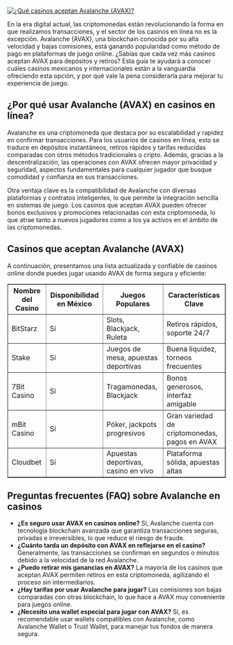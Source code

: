 [![¿Qué casinos aceptan Avalanche (AVAX)?](https://123-caf.pages.dev/gitsignup.png)](https://vrmoo.ru/Bt82HjjY)

<p>En la era digital actual, las criptomonedas están revolucionando la forma en que realizamos transacciones, y el sector de los casinos en línea no es la excepción. Avalanche (AVAX), una blockchain conocida por su alta velocidad y bajas comisiones, está ganando popularidad como método de pago en plataformas de juego online. ¿Sabías que cada vez más casinos aceptan AVAX para depósitos y retiros? Esta guía te ayudará a conocer cuáles casinos mexicanos y internacionales están a la vanguardia ofreciendo esta opción, y por qué vale la pena considerarla para mejorar tu experiencia de juego.</p>  <h2>¿Por qué usar Avalanche (AVAX) en casinos en línea?</h2> <p>Avalanche es una criptomoneda que destaca por su escalabilidad y rapidez en confirmar transacciones. Para los usuarios de casinos en línea, esto se traduce en depósitos instantáneos, retiros rápidos y tarifas reducidas comparadas con otros métodos tradicionales o cripto. Además, gracias a la descentralización, las operaciones con AVAX ofrecen mayor privacidad y seguridad, aspectos fundamentales para cualquier jugador que busque comodidad y confianza en sus transacciones.</p> <p>Otra ventaja clave es la compatibilidad de Avalanche con diversas plataformas y contratos inteligentes, lo que permite la integración sencilla en sistemas de juego. Los casinos que aceptan AVAX pueden ofrecer bonos exclusivos y promociones relacionadas con esta criptomoneda, lo que atrae tanto a nuevos jugadores como a los ya activos en el ámbito de las criptomonedas.</p>  <h2>Casinos que aceptan Avalanche (AVAX)</h2> <p>A continuación, presentamos una lista actualizada y confiable de casinos online donde puedes jugar usando AVAX de forma segura y eficiente:</p>  <table border="1" cellspacing="0" cellpadding="5">   <thead>     <tr>       <th>Nombre del Casino</th>       <th>Disponibilidad en México</th>       <th>Juegos Populares</th>       <th>Características Clave</th>     </tr>   </thead>   <tbody>     <tr>       <td>BitStarz</td>       <td>Sí</td>       <td>Slots, Blackjack, Ruleta</td>       <td>Retiros rápidos, soporte 24/7</td>     </tr>     <tr>       <td>Stake</td>       <td>Sí</td>       <td>Juegos de mesa, apuestas deportivas</td>       <td>Buena liquidez, torneos frecuentes</td>     </tr>     <tr>       <td>7Bit Casino</td>       <td>Sí</td>       <td>Tragamonedas, Blackjack</td>       <td>Bonos generosos, interfaz amigable</td>     </tr>     <tr>       <td>mBit Casino</td>       <td>Sí</td>       <td>Póker, jackpots progresivos</td>       <td>Gran variedad de criptomonedas, pagos en AVAX</td>     </tr>     <tr>       <td>Cloudbet</td>       <td>Sí</td>       <td>Apuestas deportivas, casino en vivo</td>       <td>Plataforma sólida, apuestas altas</td>     </tr>   </tbody> </table>  <h2>Preguntas frecuentes (FAQ) sobre Avalanche en casinos</h2> <ul>   <li><strong>¿Es seguro usar AVAX en casinos online?</strong> Sí, Avalanche cuenta con tecnología blockchain avanzada que garantiza transacciones seguras, privadas e irreversibles, lo que reduce el riesgo de fraude.</li>   <li><strong>¿Cuánto tarda un depósito con AVAX en reflejarse en el casino?</strong> Generalmente, las transacciones se confirman en segundos o minutos debido a la velocidad de la red Avalanche.</li>   <li><strong>¿Puedo retirar mis ganancias en AVAX?</strong> La mayoría de los casinos que aceptan AVAX permiten retiros en esta criptomoneda, agilizando el proceso sin intermediarios.</li>   <li><strong>¿Hay tarifas por usar Avalanche para jugar?</strong> Las comisiones son bajas comparadas con otras blockchain, lo que hace a AVAX muy conveniente para juegos online.</li>   <li><strong>¿Necesito una wallet especial para jugar con AVAX?</strong> Sí, es recomendable usar wallets compatibles con Avalanche, como Avalanche Wallet o Trust Wallet, para manejar tus fondos de manera segura.</li> </ul>